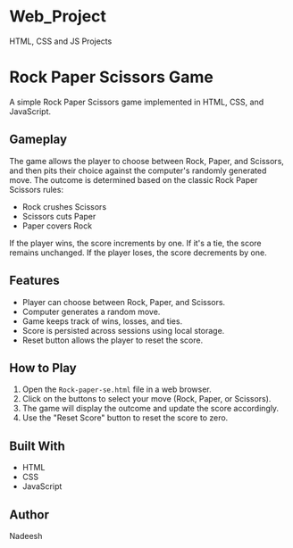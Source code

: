 # Web_Project
HTML, CSS and JS Projects
# Rock Paper Scissors Game

A simple Rock Paper Scissors game implemented in HTML, CSS, and JavaScript.

## Gameplay

The game allows the player to choose between Rock, Paper, and Scissors, and then pits their choice against the computer's randomly generated move. The outcome is determined based on the classic Rock Paper Scissors rules:

- Rock crushes Scissors
- Scissors cuts Paper
- Paper covers Rock

If the player wins, the score increments by one. If it's a tie, the score remains unchanged. If the player loses, the score decrements by one.

## Features

- Player can choose between Rock, Paper, and Scissors.
- Computer generates a random move.
- Game keeps track of wins, losses, and ties.
- Score is persisted across sessions using local storage.
- Reset button allows the player to reset the score.

## How to Play

1. Open the `Rock-paper-se.html` file in a web browser.
2. Click on the buttons to select your move (Rock, Paper, or Scissors).
3. The game will display the outcome and update the score accordingly.
4. Use the "Reset Score" button to reset the score to zero.

## Built With

- HTML
- CSS
- JavaScript

## Author

Nadeesh


